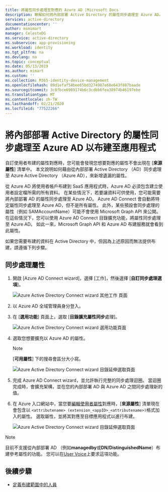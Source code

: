 ```yaml
---
title: 將屬性同步處理至對應的 Azure AD |Microsoft Docs
description: 瞭解如何將內部部署 Active Directory 的屬性同步處理至 Azure AD。 設定 SaaS 應用程式的使用者布建時，請使用目錄擴充功能來新增預設未同步處理的來源屬性。
services: active-directory
documentationcenter: ''
author: msmimart
manager: CelesteDG
ms.service: active-directory
ms.subservice: app-provisioning
ms.workload: identity
ms.tgt_pltfrm: na
ms.devlang: na
ms.topic: conceptual
ms.date: 05/13/2019
ms.author: mimart
ms.custom: ''
ms.collection: M365-identity-device-management
ms.openlocfilehash: 09d1efaf54bee65bd3274987e68e643f887baade
ms.sourcegitcommit: 3c8fbce6989174b6c3cdbb6fea38974b46197ebe
ms.translationtype: MT
ms.contentlocale: zh-TW
ms.lasthandoff: 02/21/2020
ms.locfileid: "77522266"
---
```

# <a name="sync-an-attribute-from-your-on-premises-active-directory-to-azure-ad-for-provisioning-to-an-application"></a>將內部部署 Active Directory 的屬性同步處理至 Azure AD 以布建至應用程式

自訂使用者布建的屬性對應時，您可能會發現您想要對應的屬性不會出現在 [**來源屬性**] 清單中。 本文說明如何藉由從內部部署 Active Directory （AD）同步處理至 Azure Active Directory （Azure AD），來新增遺漏的屬性。

從 Azure AD 將使用者帳戶布建到 SaaS 應用程式時，Azure AD 必須包含建立使用者設定檔所需的所有資料。 在某些情況下，若要讓資料可供使用，您可能需要將內部部署 AD 的屬性同步處理至 Azure AD。 Azure AD Connect 會自動將特定屬性同步處理至 Azure AD，但不是所有屬性。 此外，某些預設會同步處理的屬性（例如 SAMAccountName）可能不會使用 Microsoft Graph API 來公開。 在這些情況下，您可以使用 Azure AD Connect 目錄擴充功能，將屬性同步處理至 Azure AD。 如此一來，Microsoft Graph API 和 Azure AD 布建服務就會看到此屬性。

如果您需要布建的資料在 Active Directory 中，但因為上述原因而無法提供布建，請遵循下列步驟。
 
## <a name="sync-an-attribute"></a>同步處理屬性 

1. 開啟 [Azure AD Connect wizard]，選擇 [工作]，然後選擇 [**自訂同步處理選項**]。

   ![Azure Active Directory Connect wizard 其他工作 頁面](./media/user-provisioning-sync-attributes-for-mapping/active-directory-connect-customize.png)
 
2. 以 Azure AD 全域管理員身分登入。 

3. 在 [**選用功能**] 頁面上，選取 [**目錄擴充屬性同步**處理]。
 
   ![Azure Active Directory Connect wizard 選用功能頁面](./media/user-provisioning-sync-attributes-for-mapping/active-directory-connect-directory-extension-attribute-sync.png)

4. 選取您想要擴充以 Azure AD 的屬性。
   > [!NOTE]
   > [**可用屬性**] 下的搜尋會區分大小寫。

   ![Azure Active Directory Connect wizard 目錄延伸選取頁面](./media/user-provisioning-sync-attributes-for-mapping/active-directory-connect-directory-extensions.png)

5. 完成 Azure AD Connect wizard，並允許執行完整的同步處理迴圈。 當迴圈完成時，會擴充架構，並在您的內部部署 AD 與 Azure AD 之間同步處理新的值。
 
6. 在 Azure 入口網站中，當您要[編輯使用者屬性](customize-application-attributes.md)對應時，[**來源屬性**] 清單現在會包含以 `<attributename> (extension_<appID>_<attributename>)`格式加入的屬性。 選取屬性，並將其對應至目標應用程式以進行布建。

   ![Azure Active Directory Connect wizard 目錄延伸選取頁面](./media/user-provisioning-sync-attributes-for-mapping/attribute-mapping-extensions.png)

> [!NOTE]
> 目前不支援從內部部署 AD （例如**managedby**或**DN/DistinguishedName**）布建參考屬性的功能。 您可以在[User Voice](https://feedback.azure.com/forums/169401-azure-active-directory)上要求這項功能。 

## <a name="next-steps"></a>後續步驟

* [定義布建範圍中的人員](../app-provisioning/define-conditional-rules-for-provisioning-user-accounts.md)
